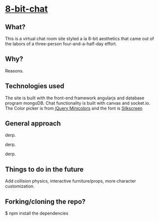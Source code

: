 # [8-bit-chat](http://eightbitchat.herokuapp.com/)

## What?
This is a virtual chat room site styled a la 8-bit aesthetics that came out of the labors of a three-person four-and-a-half-day effort.

## Why?
Reasons.

## Technologies used
The site is built with the front-end framework angularjs and database program mongoDB. Chat functionality is built with canvas and socket.io. The Color picker is from [jQuery Minicolors](https://kaihenzler.github.io/angular-minicolors/) and the font is [Silkscreen]( http://kottke.org/plus/type/silkscreen/)

## General approach
derp.

derp.

derp.


## Things to do in the future
Add collision physics, interactive furniture/props, more character customization.

## Forking/cloning the repo?
$ npm install the dependencies
